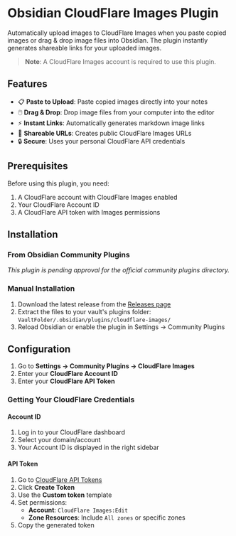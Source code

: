 # Obsidian CloudFlare Images Plugin

Automatically upload images to CloudFlare Images when you paste copied images or drag & drop image files into Obsidian. The plugin instantly generates shareable links for your uploaded images.

> **Note**: A CloudFlare Images account is required to use this plugin.

## Features

- 📋 **Paste to Upload**: Paste copied images directly into your notes
- 🖱️ **Drag & Drop**: Drop image files from your computer into the editor
- ⚡ **Instant Links**: Automatically generates markdown image links
- 🔗 **Shareable URLs**: Creates public CloudFlare Images URLs
- 🔒 **Secure**: Uses your personal CloudFlare API credentials

## Prerequisites

Before using this plugin, you need:

1. A CloudFlare account with CloudFlare Images enabled
2. Your CloudFlare Account ID
3. A CloudFlare API token with Images permissions

## Installation

### From Obsidian Community Plugins

*This plugin is pending approval for the official community plugins directory.*

### Manual Installation

1. Download the latest release from the [Releases page](../../releases)
2. Extract the files to your vault's plugins folder: `VaultFolder/.obsidian/plugins/cloudflare-images/`
3. Reload Obsidian or enable the plugin in Settings → Community Plugins

## Configuration

1. Go to **Settings → Community Plugins → CloudFlare Images**
2. Enter your **CloudFlare Account ID**
3. Enter your **CloudFlare API Token**

### Getting Your CloudFlare Credentials

#### Account ID
1. Log in to your CloudFlare dashboard
2. Select your domain/account
3. Your Account ID is displayed in the right sidebar

#### API Token
1. Go to [CloudFlare API Tokens](https://dash.cloudflare.com/profile/api-tokens)
2. Click **Create Token**
3. Use the **Custom token** template
4. Set permissions:
	- **Account**: `CloudFlare Images:Edit`
	- **Zone Resources**: Include `All zones` or specific zones
5. Copy the generated token
